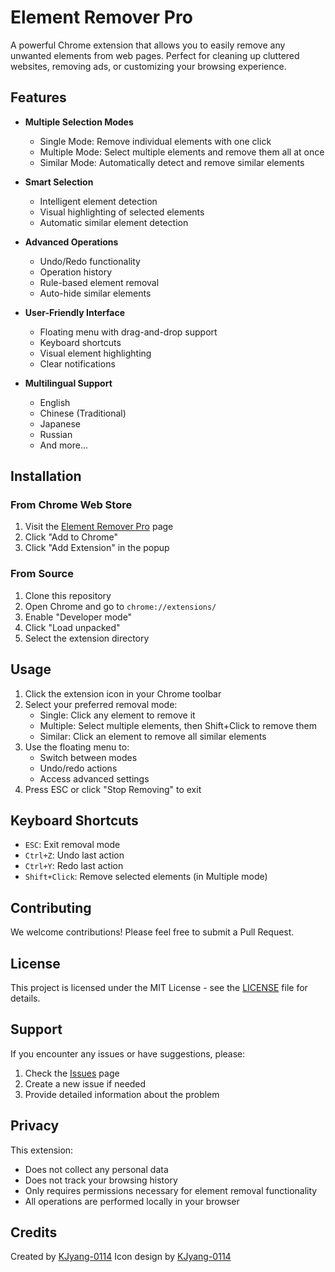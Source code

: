 # Element Remover Pro

A powerful Chrome extension that allows you to easily remove any unwanted elements from web pages. Perfect for cleaning up cluttered websites, removing ads, or customizing your browsing experience.

## Features

- **Multiple Selection Modes**
  - Single Mode: Remove individual elements with one click
  - Multiple Mode: Select multiple elements and remove them all at once
  - Similar Mode: Automatically detect and remove similar elements

- **Smart Selection**
  - Intelligent element detection
  - Visual highlighting of selected elements
  - Automatic similar element detection

- **Advanced Operations**
  - Undo/Redo functionality
  - Operation history
  - Rule-based element removal
  - Auto-hide similar elements

- **User-Friendly Interface**
  - Floating menu with drag-and-drop support
  - Keyboard shortcuts
  - Visual element highlighting
  - Clear notifications

- **Multilingual Support**
  - English
  - Chinese (Traditional)
  - Japanese
  - Russian
  - And more...

## Installation

### From Chrome Web Store
1. Visit the [Element Remover Pro](chrome_web_store_link) page
2. Click "Add to Chrome"
3. Click "Add Extension" in the popup

### From Source
1. Clone this repository
2. Open Chrome and go to `chrome://extensions/`
3. Enable "Developer mode"
4. Click "Load unpacked"
5. Select the extension directory

## Usage

1. Click the extension icon in your Chrome toolbar
2. Select your preferred removal mode:
   - Single: Click any element to remove it
   - Multiple: Select multiple elements, then Shift+Click to remove them
   - Similar: Click an element to remove all similar elements
3. Use the floating menu to:
   - Switch between modes
   - Undo/redo actions
   - Access advanced settings
4. Press ESC or click "Stop Removing" to exit

## Keyboard Shortcuts
- `ESC`: Exit removal mode
- `Ctrl+Z`: Undo last action
- `Ctrl+Y`: Redo last action
- `Shift+Click`: Remove selected elements (in Multiple mode)

## Contributing

We welcome contributions! Please feel free to submit a Pull Request.

## License

This project is licensed under the MIT License - see the [LICENSE](LICENSE) file for details.

## Support

If you encounter any issues or have suggestions, please:
1. Check the [Issues](issues_link) page
2. Create a new issue if needed
3. Provide detailed information about the problem

## Privacy

This extension:
- Does not collect any personal data
- Does not track your browsing history
- Only requires permissions necessary for element removal functionality
- All operations are performed locally in your browser

## Credits

Created by [KJyang-0114](https://github.com/KJyang-0114)
Icon design by [KJyang-0114](https://github.com/KJyang-0114) 
